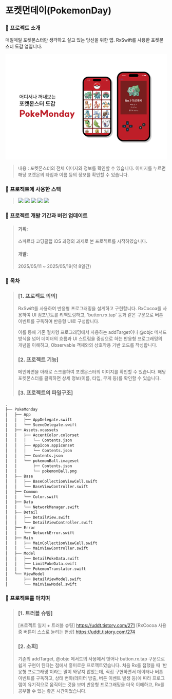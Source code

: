 
# 포켓먼데이(PokemonDay)

### 📍 프로젝트 소개

매일매일 포켓몬스터만 생각하고 살고 있는 당신을 위한 앱.
RxSwift를 사용한 포켓몬스터 도감 앱입니다.
<p align="center">
  <img src="https://github.com/uddt-ds/PokeMonday/blob/main/PokeMondayImage.png" alt="PokeMondayImage.png" width="1280">
</p>

> 내용 :
> 포켓몬스터의 전체 이미지와 정보를 확인할 수 있습니다.
> 이미지를 누르면 해당 포켓몬의 타입과 이름 등의 정보를 확인할 수 있습니다.
> 

  ### 📍 프로젝트에 사용한 스택
> <img src="https://img.shields.io/badge/XCode-147EFB?style=for-the-badge&logo=Xcode&logoColor=white"> <img src="https://img.shields.io/badge/Swift-F05138?style=for-the-badge&logo=Swift&logoColor=white"> <img src="https://img.shields.io/badge/RXSwift-B7178C?style=for-the-badge&logo=ReactiveX&logoColor=white"> <img src="https://img.shields.io/badge/UIKIT-2396F3?style=for-the-badge&logo=UIKIT&logoColor=white"> <img src="https://img.shields.io/badge/GIthub-181717?style=for-the-badge&logo=GITHUB&logoColor=white">
  
### 📍 프로젝트 개발 기간과 버전 업데이트
> #### 기획:
>  스파르타 코딩클럽 iOS 과정의 과제로 본 프로젝트를 시작하였습니다.
>  
> #### 개발: 
> 2025/05/11 ~ 2025/05/19(약 8일간)
  
###  📍 목차

>  ### [1. 프로젝트 의의]
> RxSwift를 사용하여 반응형 프로그래밍을 설계하고 구현합니다.
> RxCocoa를 사용하여 UI 컴포넌트를 리팩토링하고, 
> 'button.rx.tap' 등과 같은 구문으로 버튼 이벤트를 구독하여 반응형 UI로 구성합니다.
> 
> 이를 통해 기존 절차형 프로그래밍에서 사용하는 addTarget이나 @objc 메서드 방식을 넘어
> 데이터의 흐름과 UI 스트림을 중심으로 하는 반응형 프로그래밍의 개념을 이해하고,
> Observable 객체와의 상호작용 기반 코드를 작성합니다.
>
>  
> ### [2. 프로젝트 기능]
> 메인화면을 아래로 스크롤하여 포켓몬스터의 이미지를 확인할 수 있습니다.
> 해당 포켓몬스터를 클릭하면 상세 정보(이름, 타입, 무게 등)를 확인할 수 있습니다.
> 
 > ### [3. 프로젝트의 파일구조]
```
.
├── PokeMonday
│   ├── App
│   │   ├── AppDelegate.swift
│   │   └── SceneDelegate.swift
│   ├── Assets.xcassets
│   │   ├── AccentColor.colorset
│   │   │   └── Contents.json
│   │   ├── AppIcon.appiconset
│   │   │   └── Contents.json
│   │   ├── Contents.json
│   │   └── pokemonBall.imageset
│   │       ├── Contents.json
│   │       └── pokemonBall.png
│   ├── Base
│   │   ├── BaseCollectionViewCell.swift
│   │   └── BaseViewController.swift
│   ├── Common
│   │   └── Color.swift
│   ├── Data
│   │   └── NetworkManager.swift
│   ├── Detail
│   │   ├── DetailView.swift
│   │   └── DetailViewController.swift
│   ├── Error
│   │   └── NetworkError.swift
│   ├── Main
│   │   ├── MainCollectionViewCell.swift
│   │   └── MainViewController.swift
│   ├── Model
│   │   ├── DetailPokeData.swift
│   │   ├── LimitPokeData.swift
│   │   └── PokemonTranslator.swift
│   └── ViewModel
│       ├── DetailViewModel.swift
│       └── MainViewModel.swift
```
>
> 
###  📍 프로젝트를 마치며
> ### [1. 트러블 슈팅]
> [프로젝트 일지 + 트러블 슈팅] https://uddt.tistory.com/271
> [RxCocoa 사용 중 버튼이 스스로 눌리는 현상] https://uddt.tistory.com/274
>
> ### [2. 소회]
> 기존의 addTarget, @objc 메서드의 사용에서 벗어나 
> button.rx.tap 구문으로 쉽게 구현이 된다는 점에서 흥미로운 프로젝트였습니다.
> 처음 Rx를 접했을 때 '반응형 프로그래밍'이라는 말이 와닿지 않았는데,
> 직접 구현하면서 데이터나 버튼 이벤트를 구독하고,
> 상태 변화(데이터 방출, 버튼 이벤트 발생 등)에 따라 프로그램이 유기적으로 움직이는 것을 보며
> 반응형 프로그래밍을 더욱 이해하고, Rx를 공부할 수 있는 좋은 시간이었습니다.
